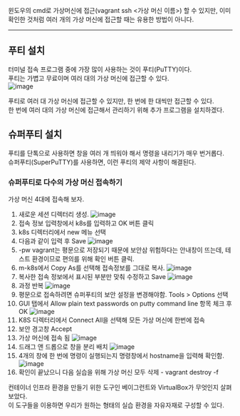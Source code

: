 윈도우의 cmd로 가상머신에 접근(vagrant ssh <가상 머신 이름>) 할 수 있지만, 이미 확인한 것처럼 여러 개의 가상 머신에 접근할 때는 유용한 방법이 아니다.  
<hr>

## 푸티 설치
터미널 접속 프로그램 중에 가장 많이 사용하는 것이 푸티(PuTTY)이다.  
푸티는 가볍고 무료이며 여러 대의 가상 머신에 접근할 수 있다.  
![image](https://user-images.githubusercontent.com/67637716/154306291-619640aa-2475-4695-9597-adcc7e68a523.png)

푸티로 여러 대 가상 머신에 접근할 수 있지만, 한 번에 한 대씩만 접근할 수 있다.  
한 번에 여러 대의 가상 머신에 접근해서 관리하기 위해 추가 프로그램을 설치하겠다.  

## 슈퍼푸티 설치
푸티를 단톡으로 사용하면 창을 여러 개 띄워야 해서 명령을 내리기가 매우 번거롭다.  
슈퍼푸티(SuperPuTTY)를 사용하면, 이런 푸티의 제약 사항이 해결된다.  


### 슈퍼푸티로 다수의 가상 머신 접속하기
가상 머신 4대에 접속해 보자.  

1. 새로운 세션 디렉터리 생성.
![image](https://user-images.githubusercontent.com/67637716/154308331-d4f650cf-1a57-4fef-a764-fe4e084d0357.png)
1. 접속 정보 입력창에서 k8s를 입력하고 OK 버튼 클릭
1. k8s 디렉터리에서 new 메뉴 선택
1. 다음과 같이 입력 후 Save
![image](https://user-images.githubusercontent.com/67637716/154308669-810fc7a9-dfff-4bb8-9dc4-5f2ee286bc87.png)
1. -pw vagrant는 평문으로 저장되기 때문에 보안삼 위험하다는 안내창이 뜨는데, 테스트 환경이므로 편의를 위해 확인 버튼 클릭.
1. m-k8s에서 Copy As를 선택해 접속정보를 그대로 복사.
![image](https://user-images.githubusercontent.com/67637716/154309254-941eaf1f-f2a0-4fa4-b42a-b7a6217dafc5.png)  
1. 복사한 접속 정보에서 표시된 부분만 맞춰 수정하고 Save
![image](https://user-images.githubusercontent.com/67637716/154309756-78426e46-0255-43c2-a2e7-d75be6e400d3.png)  
1. 과정 반복
![image](https://user-images.githubusercontent.com/67637716/154310047-137365fe-c274-4536-8e49-70dfd01de403.png)  
1. 평문으로 접속하려면 슈퍼푸티의 보안 설정을 변경해야함. Tools > Options 선택
1. GUI 탭에서 Allow plain text passwords on putty command line 항목 체크 후 OK
![image](https://user-images.githubusercontent.com/67637716/154310807-f39830cd-35a7-448e-9d2c-c7cf3fe59ae5.png)  
1. K8S 디렉터리에서 Connect All을 선택해 모든 가상 머신에 한번에 접속
1. 보안 경고창 Accept
1. 가상 머신에 접속 됨
![image](https://user-images.githubusercontent.com/67637716/154311028-f0b439ec-a623-4131-a6cc-cb4fa145573e.png)  
1. 드래그 앤 드롭으로 창을 분리 배치
![image](https://user-images.githubusercontent.com/67637716/154311163-48588349-1b9a-40f9-98c8-7c15429517de.png)
1. 4개의 창에 한 번에 명령이 실행되는지 명령창에서 hostname을 입력해 확인함.
![image](https://user-images.githubusercontent.com/67637716/154311416-f2b183c1-19a7-4f76-b1c6-dcd86bddfc66.png)
1. 확인이 끝났으니 다음 실습을 위해 가상 머신 모두 삭제 - vagrant destroy -f


컨테이너 인프라 환경을 만들기 위한 도구인 베이그런트와 VirtualBox가 무엇인지 살펴보았다.  
이 도구들을 이용하면 우리가 원하는 형태의 실습 환경을 자유자재로 구성할 수 있다.  

